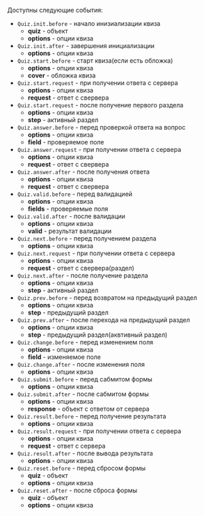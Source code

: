 Доступны следующие события:

 * `Quiz.init.before` - начало инизиализации квиза
	- **quiz** - объект
	- **options** - опции квиза
 * `Quiz.init.after` - завершения инициализации
 	- **options** - опции квиза
 * `Quiz.start.before` - старт квиза(если есть обложка)
 	- **options** - опции квиза
 	- **cover** - обложка квиза
 * `Quiz.start.request` - при получении ответа с сервера
 	- **options** - опции квиза
 	- **request** - ответ с свервера
 * `Quiz.start.request` - после получение первого раздела	
 	- **options** - опции квиза
 	- **step** - активный раздел
 * `Quiz.answer.before` - перед проверкой ответа на вопрос
 	- **options** - опции квиза
 	- **field** - проверяемое поле
 * `Quiz.answer.request` - при получении ответа с сервера
 	- **options** - опции квиза
 	- **request** - ответ с свервера
 * `Quiz.answer.after` - после получения ответа
 	- **options** - опции квиза
 	- **request** - ответ с свервера
 * `Quiz.valid.before` - перед валидацией
 	- **options** - опции квиза
 	- **fields** - проверяемые поля
 * `Quiz.valid.after`	- после валидации
	- **options** - опции квиза
	- **valid** - результат валидации
 * `Quiz.next.before` - перед получением раздела
 	- **options** - опции квиза
 * `Quiz.next.request` - при получении ответа с сервера
 	- **options** - опции квиза
 	- **request** - ответ с свервера(раздел)
 * `Quiz.next.after` - после получение раздела	
 	- **options** - опции квиза
 	- **step** - активный раздел
 * `Quiz.prev.before` - перед возвратом на предыдущий раздел
 	- **options** - опции квиза
 	- **step** - предыдущий раздел
 * `Quiz.prev.after` - после перехода на предыдущий раздел
 	- **options** - опции квиза
 	- **step** - предыдущий раздел(аквтивный раздел)
 * `Quiz.change.before` - перед изменением поля
 	- **options** - опции квиза
 	- **field** - изменяемое поле
 * `Quiz.change.after` - после изменения поля
 	- **options** - опции квиза
 * `Quiz.submit.before` - перед сабмитом формы
 	- **options** - опции квиза 
 * `Quiz.submit.after` - после сабмитом формы
 	- **options** - опции квиза 
 	- **response** - объект с ответом от сервера
 * `Quiz.result.before` - перед получение результата
  	- **options** - опции квиза
 * `Quiz.result.request` - при получении ответа с сервера
 	- **options** - опции квиза
 	- **request** - ответ с сервера
 * `Quiz.result.after` - после вывода результата
 	- **options** - опции квиза
 * `Quiz.reset.before` - перед сбросом формы
 	- **quiz** - объект
 	- **options** - опции квиза
 * `Quiz.reset.after` - после сброса формы
 	- **quiz** - объект
 	- **options** - опции квиза	